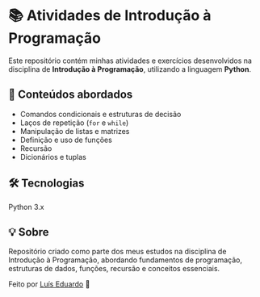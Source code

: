 # 📚 Atividades de Introdução à Programação

Este repositório contém minhas atividades e exercícios desenvolvidos na disciplina de **Introdução à Programação**, utilizando a linguagem **Python**.

## 🔖 Conteúdos abordados

- Comandos condicionais e estruturas de decisão
- Laços de repetição (`for` e `while`)
- Manipulação de listas e matrizes
- Definição e uso de funções
- Recursão
- Dicionários e tuplas

## 🛠 Tecnologias
Python 3.x

## 💡 Sobre
Repositório criado como parte dos meus estudos na disciplina de Introdução à Programação, abordando fundamentos de programação, estruturas de dados, funções, recursão e conceitos essenciais.

Feito por [Luís Eduardo](https://github.com/luiseduaardo) 🚀
